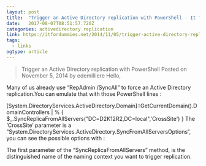 ```yaml
---
layout: post 
title:  "Trigger an Active Directory replication with PowerShell - It for DummiesIt for Dummies" 
date:   2017-08-07T08:51:57.720Z 
categories: activedirectory replication
link: https://itfordummies.net/2014/11/05/trigger-active-directory-replication-powershell/ 
tags:
  - links
ogtype: article 
---
```


> Trigger an Active Directory replication with PowerShell
Posted on November 5, 2014 by edemilliere
Hello,

Many of us already use “RepAdmin /SyncAll” to force an Active Directory replication.You can emulate that with those PowerShell lines :

[System.DirectoryServices.ActiveDirectory.Domain]::GetCurrentDomain().DomainControllers | % {
    $_.SyncReplicaFromAllServers("DC=D2K12R2,DC=local",'CrossSite')
}
The ‘CrossSite’ parameter is a “System.DirectoryServices.ActiveDirectory.SyncFromAllServersOptions“, you can see the possible options with :

[Enum]::GetValues("System.DirectoryServices.ActiveDirectory.SyncFromAllServersOptions")
The first parameter of the “SyncReplicaFromAllServers” method, is the distinguished name of the naming context you want to trigger replication.